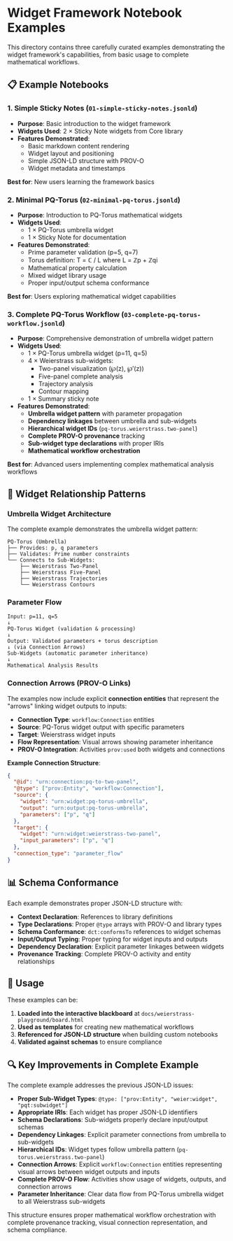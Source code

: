 # Widget Framework Notebook Examples

This directory contains three carefully curated examples demonstrating the widget framework's capabilities, from basic usage to complete mathematical workflows.

## 📋 Example Notebooks

### 1. Simple Sticky Notes (`01-simple-sticky-notes.jsonld`)
- **Purpose**: Basic introduction to the widget framework
- **Widgets Used**: 2 × Sticky Note widgets from Core library
- **Features Demonstrated**:
  - Basic markdown content rendering
  - Widget layout and positioning
  - Simple JSON-LD structure with PROV-O
  - Widget metadata and timestamps

**Best for**: New users learning the framework basics

### 2. Minimal PQ-Torus (`02-minimal-pq-torus.jsonld`)
- **Purpose**: Introduction to PQ-Torus mathematical widgets
- **Widgets Used**: 
  - 1 × PQ-Torus umbrella widget
  - 1 × Sticky Note for documentation
- **Features Demonstrated**:
  - Prime parameter validation (p=5, q=7)
  - Torus definition: T = ℂ / L where L = ℤp + ℤqi
  - Mathematical property calculation
  - Mixed widget library usage
  - Proper input/output schema conformance

**Best for**: Users exploring mathematical widget capabilities

### 3. Complete PQ-Torus Workflow (`03-complete-pq-torus-workflow.jsonld`)
- **Purpose**: Comprehensive demonstration of umbrella widget pattern
- **Widgets Used**:
  - 1 × PQ-Torus umbrella widget (p=11, q=5)
  - 4 × Weierstrass sub-widgets:
    - Two-panel visualization (℘(z), ℘′(z))
    - Five-panel complete analysis
    - Trajectory analysis 
    - Contour mapping
  - 1 × Summary sticky note
- **Features Demonstrated**:
  - **Umbrella widget pattern** with parameter propagation
  - **Dependency linkages** between umbrella and sub-widgets
  - **Hierarchical widget IDs** (`pq-torus.weierstrass.two-panel`)
  - **Complete PROV-O provenance** tracking
  - **Sub-widget type declarations** with proper IRIs
  - **Mathematical workflow orchestration**

**Best for**: Advanced users implementing complex mathematical analysis workflows

## 🔗 Widget Relationship Patterns

### Umbrella Widget Architecture
The complete example demonstrates the umbrella widget pattern:

```
PQ-Torus (Umbrella)
├── Provides: p, q parameters
├── Validates: Prime number constraints
└── Connects to Sub-Widgets:
    ├── Weierstrass Two-Panel
    ├── Weierstrass Five-Panel  
    ├── Weierstrass Trajectories
    └── Weierstrass Contours
```

### Parameter Flow
```
Input: p=11, q=5
↓
PQ-Torus Widget (validation & processing)
↓
Output: Validated parameters + torus description
↓ (via Connection Arrows)
Sub-Widgets (automatic parameter inheritance)
↓
Mathematical Analysis Results
```

### Connection Arrows (PROV-O Links)

The examples now include explicit **connection entities** that represent the "arrows" linking widget outputs to inputs:

- **Connection Type**: `workflow:Connection` entities
- **Source**: PQ-Torus widget output with specific parameters
- **Target**: Weierstrass widget inputs  
- **Flow Representation**: Visual arrows showing parameter inheritance
- **PROV-O Integration**: Activities `prov:used` both widgets and connections

**Example Connection Structure**:
```json
{
  "@id": "urn:connection:pq-to-two-panel",
  "@type": ["prov:Entity", "workflow:Connection"],
  "source": {
    "widget": "urn:widget:pq-torus-umbrella",
    "output": "urn:output:pq-torus-umbrella", 
    "parameters": ["p", "q"]
  },
  "target": {
    "widget": "urn:widget:weierstrass-two-panel",
    "input_parameters": ["p", "q"]
  },
  "connection_type": "parameter_flow"
}
```

## 📊 Schema Conformance

Each example demonstrates proper JSON-LD structure with:

- **Context Declaration**: References to library definitions
- **Type Declarations**: Proper `@type` arrays with PROV-O and library types
- **Schema Conformance**: `dct:conformsTo` references to widget schemas
- **Input/Output Typing**: Proper typing for widget inputs and outputs
- **Dependency Declaration**: Explicit parameter linkages between widgets
- **Provenance Tracking**: Complete PROV-O activity and entity relationships

## 🚀 Usage

These examples can be:

1. **Loaded into the interactive blackboard** at `docs/weierstrass-playground/board.html`
2. **Used as templates** for creating new mathematical workflows  
3. **Referenced for JSON-LD structure** when building custom notebooks
4. **Validated against schemas** to ensure compliance

## 🔍 Key Improvements in Complete Example

The complete example addresses the previous JSON-LD issues:

- **Proper Sub-Widget Types**: `@type: ["prov:Entity", "weier:widget", "pqt:subwidget"]`
- **Appropriate IRIs**: Each widget has proper JSON-LD identifiers
- **Schema Declarations**: Sub-widgets properly declare input/output schemas
- **Dependency Linkages**: Explicit parameter connections from umbrella to sub-widgets
- **Hierarchical IDs**: Widget types follow umbrella pattern (`pq-torus.weierstrass.two-panel`)
- **Connection Arrows**: Explicit `workflow:Connection` entities representing visual arrows between widget outputs and inputs
- **Complete PROV-O Flow**: Activities show usage of widgets, outputs, and connection arrows
- **Parameter Inheritance**: Clear data flow from PQ-Torus umbrella widget to all Weierstrass sub-widgets

This structure ensures proper mathematical workflow orchestration with complete provenance tracking, visual connection representation, and schema compliance.